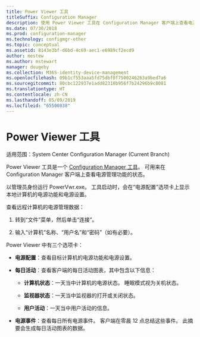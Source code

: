 ```yaml
---
title: Power Viewer 工具
titleSuffix: Configuration Manager
description: 使用 Power Viewer 工具在 Configuration Manager 客户端上查看电源管理功能的状态。
ms.date: 07/30/2018
ms.prod: configuration-manager
ms.technology: configmgr-other
ms.topic: conceptual
ms.assetid: 8143e3bf-d6bd-4c69-aec1-e6989cf2ecd9
author: mestew
ms.author: mstewart
manager: dougeby
ms.collection: M365-identity-device-management
ms.openlocfilehash: 09b1cf553aaa5fd75dbf0f7500246263a9bed7a6
ms.sourcegitcommit: 80cbc122937e1add82310b956f7b24296b9c8081
ms.translationtype: HT
ms.contentlocale: zh-CN
ms.lasthandoff: 05/09/2019
ms.locfileid: "65500838"
---
```

# <a name="power-viewer-tool"></a>Power Viewer 工具

适用范围：System Center Configuration Manager (Current Branch)

Power Viewer 工具是一个 [Configuration Manager 工具](/sccm/core/support/tools)。 可用来在 Configuration Manager 客户端上查看电源管理功能的状态。

以管理员身份运行 PowerVwr.exe。 工具启动时，会在“电源配置”选项卡上显示本地计算机的电源功能和电源设置。 

查看远程计算机的电源管理数据：  

1. 转到“文件”菜单，然后单击“连接”。 

2. 输入“计算机”名称、“用户名”和“密码”（如有必要）。 

Power Viewer 中有三个选项卡：  

- **电源配置**：查看目标计算机的电源功能和电源设置。  

- **每日活动**：查看客户端的每日活动图表，其中包含以下信息：  

    - **计算机状态**：一天当中计算机的电源状态。 睡眠模式视为关机状态。  

    - **监视器状态**：一天当中监视器的打开或关闭状态。  

    - **用户活动**：一天当中用户活动的信息。  

- **电源事件**：查看每日所有电源事件。 客户端在零晨 12 点总结这些事件。 此摘要会生成每日活动图表的数据。  
